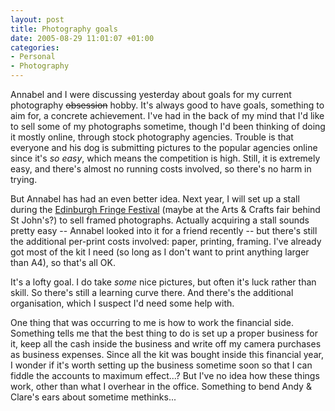 ```yaml
---
layout: post
title: Photography goals
date: 2005-08-29 11:01:07 +01:00
categories:
- Personal
- Photography
---
```

Annabel and I were discussing yesterday about goals for my current photography <del>obsession</del> hobby.  It's always good to have goals, something to aim for, a concrete achievement.  I've had in the back of my mind that I'd like to sell some of my photographs sometime, though I'd been thinking of doing it mostly online, through stock photography agencies.  Trouble is that everyone and his dog is submitting pictures to the popular agencies online since it's <em>so easy</em>, which means the competition is high.  Still, it is extremely easy, and there's almost no running costs involved, so there's no harm in trying.

But Annabel has had an even better idea.  Next year, I will set up a stall during the [Edinburgh Fringe Festival](http://edfringe.com/) (maybe at the Arts &amp; Crafts fair behind St John's?) to sell framed photographs.  Actually acquiring a stall sounds pretty easy -- Annabel looked into it for a friend recently -- but there's still the additional per-print costs involved: paper, printing, framing.  I've already got most of the kit I need (so long as I don't want to print anything larger than A4), so that's all OK.

It's a lofty goal.  I do take <em>some</em> nice pictures, but often it's luck rather than skill.  So there's still a learning curve there.  And there's the additional organisation, which I suspect I'd need some help with.

One thing that was occurring to me is how to work the financial side.  Something tells me that the best thing to do is set up a proper business for it, keep all the cash inside the business and write off my camera purchases as business expenses.  Since all the kit was bought inside this financial year, I wonder if it's worth setting up the business sometime soon so that I can fiddle the accounts to maximum effect...?  But I've no idea how these things work, other than what I overhear in the office.  Something to bend Andy &amp; Clare's ears about sometime methinks...
